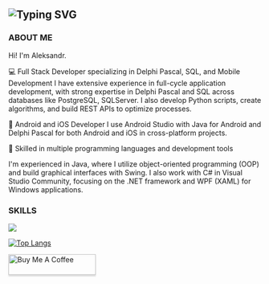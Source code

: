 ![Typing SVG](https://readme-typing-svg.demolab.com?font=Source+Code+Pro&pause=1000&color=4C566A&width=435&lines=WELCOME+TO+MY+PROFILE%2C+I'M+KLADOV)
---------------------------------------------
### ABOUT ME
<p>Hi! I'm Aleksandr.</p>
<p>💻 Full Stack Developer specializing in Delphi Pascal, SQL, and Mobile Development
I have extensive experience in full-cycle application development, with strong expertise in Delphi Pascal and SQL across databases like PostgreSQL, SQLServer. I also develop Python scripts, create algorithms, and build REST APIs to optimize processes.</p>
<p>📱 Android and iOS Developer
I use Android Studio with Java for Android and Delphi Pascal for both Android and iOS in cross-platform projects.</p>

<p>🚀 Skilled in multiple programming languages and development tools</p>
I'm experienced in Java, where I utilize object-oriented programming (OOP) and build graphical interfaces with Swing. I also work with C# in Visual Studio Community, focusing on the .NET framework and WPF (XAML) for Windows applications.

### SKILLS

<a href="https://skillicons.dev"><img src="https://skillicons.dev/icons?i=java,cs,py,postgres,hibernate,androidstudio,html,css,js,git"/></a>

[![Top Langs](https://github-readme-stats.vercel.app/api/top-langs/?username=kladoov&layout=compact&theme=dark)](https://github.com/kladoov/github-readme-stats)

<a href="https://www.buymeacoffee.com/kladoov" target="_blank"><img src="https://www.buymeacoffee.com/assets/img/custom_images/orange_img.png" alt="Buy Me A Coffee" style="height: 41px !important;width: 174px !important;box-shadow: 0px 3px 2px 0px rgba(190, 190, 190, 0.5) !important;-webkit-box-shadow: 0px 3px 2px 0px rgba(190, 190, 190, 0.5) !important;" ></a>

